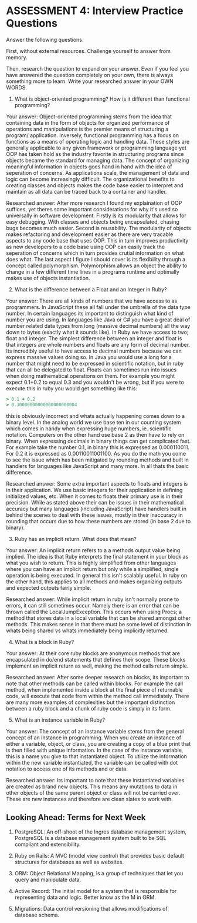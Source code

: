 # ASSESSMENT 4: Interview Practice Questions

Answer the following questions.

First, without external resources. Challenge yourself to answer from memory.

Then, research the question to expand on your answer. Even if you feel you have answered the question completely on your own, there is always something more to learn. Write your researched answer in your OWN WORDS.

1. What is object-oriented programming? How is it different than functional programming?

Your answer: Object-oriented programming stems from the idea that containing data in the form of objects for organized performance of operations and manipulations is the premier means of structuring a program/ application. Inversely, functional programming has a focus on functions as a means of operating logic and handling data. These styles are generally applicable to any given framework or programming language yet OOP has taken hold as the industry favorite in structuring programs since objects became the standard for managing data. The concept of organizing meaningful information in objects goes hand in hand with the idea of seperation of concerns. As applications scale, the management of data and logic can become increasingly difficult. The organizational benefits to creating classes and objects makes the code base easier to interpret and maintain as all data can be traced back to a container and handler. 

Researched answer: After more research I found my explaination of OOP suffices, yet theres some important considerations for why it's used so universally in software development. Firstly is its modularity that allows for easy debugging. With classes and objects being encapsulated, chasing bugs becomes much easier. Second is reusability. The modularity of objects makes refactoring and development easier as there are very tracable aspects to any code base that uses OOP. This in turn improves productivity as new developers to a code base using OOP can easily track the seperation of concerns which in turn provides crutial information on what does what. The last aspect I figure I should cover is its flexibility through a concept called polymorphism. Polymorphism allows an object the ability to change in a few different time lines in a programs runtime and optimally makes use of objects instantiation.

2. What is the difference between a Float and an Integer in Ruby?

Your answer: There are all kinds of numbers that we have access to as programmers. In JavaScript these all fall under the umbrella of the data type number. In certain languages its important to distinguish what kind of number you are using. In languages like Java or C# you have a great deal of number related data types from long (massive decimal numbers) all the way down to bytes (exactly what it sounds like). In Ruby we have access to two; float and integer. The simplest difference between an integer and float is that integers are whole numbers and floats are any form of decimal number. Its incredibly useful to have access to decimal numbers because we can express massive values doing so. In Java you would use a long for a number that might need to be expressed in scientific notation, but in ruby that can all be delegated to float. Floats can sometimes run into issues when doing mathematical operations on them. For example you might expect 0.1+0.2 to equal 0.3 and you wouldn't be wrong, but if you were to execute this in ruby you would get something like this:
```ruby
> 0.1 + 0.2
> 0.30000000000000000000004
```
this is obviously incorrect and whats actually happening comes down to a binary level. In the analog world we use base ten in our counting system which comes in handy when expressing huge numbers, ie. scientific notation. Computers on the other hand use base 2 as then have to rely on binary. When expressing decimals in binary things can get complicated fast. For example take the number 0.1, in binary this is expressed as 0.000110011. For 0.2 it is expressed as 0.00110011001100. As you do the math you come to see the issue which has been mitigated by rounding methods and built in handlers for languages like JavaScript and many more. In all thats the basic difference.

Researched answer: Some extra important aspects to floats and integers is in their application. We use basic integers for their application in defining initialized values, etc. When it comes to floats their primary use is in their precision. While as stated above their can be issues in their mathematical accuracy but many languages (including JavaScript) have handlers built in behind the scenes to deal with these issues, mostly in their inaccuracy in rounding that occurs due to how these numbers are stored (in base 2 due to binary). 

3. Ruby has an implicit return. What does that mean?

Your answer: An implicit return refers to a a methods output value being implied. The idea is that Ruby interprets the final statement in your block as what you wish to return. This is highly simplified from other languages where you can have an implicit return but only while a simplified, single operation is being executed. In general this isn't scalably useful. In ruby on the other hand, this applies to all methods and makes organizing outputs and expected outputs fairly simple. 

Researched answer: While implicit return in ruby isn't normally prone to errors, it can still sometimes occur. Namely there is an error that can be thrown called the LocalJumpException. This occurs when using Procs; a method that stores data in a local variable that can be shared amongst other methods. This makes sense in that there must be some level of distinction in whats being shared vs whats immediately being implicitly returned.

4. What is a block in Ruby?

Your answer: At their core ruby blocks are anonymous methods that are encapsulated in do/end statements that defines their scope. These blocks implement an implicit return as well, making the method calls return simple.

Researched answer: After some deeper research on blocks, its important to note that other methods can be called within blocks. For example the call method, when implemented inside a block at the final piece of returnable code, will execute that code from within the method call immediately. There are many more examples of complexities but the important distinction between a ruby block and a chunk of ruby code is simply in its form. 

5. What is an instance variable in Ruby?

Your answer: The concept of an instance variable stems from the general concept of an instance in programming. When you create an instance of either a variable, object, or class, you are creating a copy of a blue print that is then filled with unique information. In the case of the instance variable, this is a name you give to that instantiated object. To utilize the information within the new variable instantiated, the variable can be called with dot notation to access one of its methods and or data.

Researched answer: Its important to note that these instantiated variables are created as brand new objects. This means any mutations to data in other objects of the same parent object or class will not be carried over. These are new instances and therefore are clean slates to work with.

## Looking Ahead: Terms for Next Week

1. PostgreSQL: An off-shoot of the Ingres database management system, PostgreSQL is a database management system built to be SQL compliant and extensibility.

2. Ruby on Rails: A MVC (model view control) that provides basic default structures for databases as well as websites.

3. ORM: Object Relational Mapping, is a group of techniques that let you query and manipulate data.

4. Active Record: The initial model for a system that is responsible for  representing data and logic. Better know as the M in ORM.

5. Migrations: Data control versioning that allows modifications of database schema.
